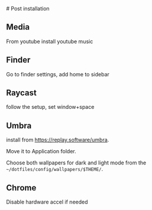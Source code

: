 # Post installation

## Media

From youtube install youtube music


## Finder

Go to finder settings, add home to sidebar

## Raycast

follow the setup, set window+space

## Umbra

install from https://replay.software/umbra.

Move it to Application folder.

Choose both wallpapers for dark and light mode from the `~/dotfiles/config/wallpapers/$THEME/`.

## Chrome

Disable hardware accel if needed
